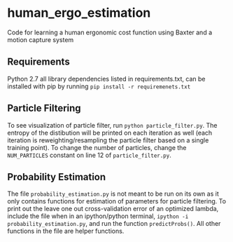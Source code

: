 # human_ergo_estimation
Code for learning a human ergonomic cost function using Baxter and a motion capture system
## Requirements
Python 2.7
all library dependencies listed in requirements.txt, can be installed with pip by running `pip install -r requiremenets.txt`
## Particle Filtering
To see visualization of particle filter, run `python particle_filter.py`. The entropy of the distibution will be printed on each iteration as well (each iteration is reweighting/resampling the particle filter based on a single training point). To change the number of particles, change the `NUM_PARTICLES` constant on line 12 of `particle_filter.py`.
## Probability Estimation
The file `probability_estimation.py` is not meant to be run on its own as it only contains functions for estimation of parameters for particle filtering. To print out the leave one out cross-validation error of an optimized lambda, include the file when in an ipython/python terminal, `ipython -i probability_estimation.py`, and run the function `predictProbs()`. All other functions in the file are helper functions.
